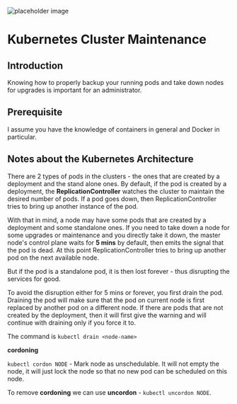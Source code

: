 ![placeholder image](https://images.unsplash.com/photo-1551288049-bebda4e38f71?ixlib=rb-1.2.1&ixid=eyJhcHBfaWQiOjEyMDd9&auto=format&fit=crop&w=1200&q=80)

# Kubernetes Cluster Maintenance

## Introduction
Knowing how to properly backup your running pods and take down nodes for upgrades is important for an administrator.

## Prerequisite

I assume you have the knowledge of containers in general and Docker in particular.

## Notes about the Kubernetes Architecture

There are 2 types of pods in the clusters - the ones that are created by a deployment and the stand alone ones. By default, if the pod is created by a deployment, the **ReplicationController** watches the cluster to maintain the desired number of pods. If a pod goes down, then ReplicationController tries to bring up another instance of the pod.

With that in mind, a node may have some pods that are created by a deployment and some standalone ones. If you need to take down a node for some upgrades or maintenance and you directly take it down, the master node's control plane waits for **5 mins** by default, then emits the signal that the pod is dead. At this point ReplicationController tries to bring up another pod on the next available node. 

But if the pod is a standalone pod, it is then lost forever - thus disrupting the services for good.

To avoid the disruption either for 5 mins or forever, you first drain the pod. Draining the pod will make sure that the pod on current node is first replaced by another pod on a different node. If there are pods that are not created by the deployment, then it will first give the warning and will continue with draining only if you force it to.

The command is `kubectl drain <node-name>`


**cordoning** 

`kubectl cordon NODE` - Mark node as unschedulable. It will not empty the node, it will just lock the node so that no new pod can be scheduled on this node.

To remove **cordoning** we can use **uncordon**  - `kubectl uncordon NODE`.
